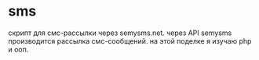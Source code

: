 # sms
скрипт для смс-рассылки через semysms.net.
через API semysms производится рассылка смс-сообщений.
на этой поделке я изучаю php и ооп.
